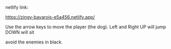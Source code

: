 netlify link:

https://zingy-bavarois-e5a456.netlify.app/

Use the arrow keys to move the player (the dog).
Left and Right 
UP will jump
DOWN will sit

avoid the enemies in black.
